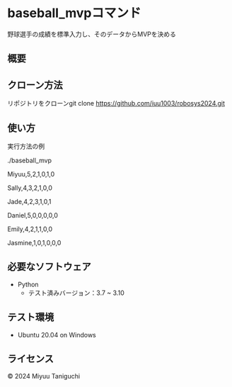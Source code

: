# baseball_mvpコマンド
野球選手の成績を標準入力し、そのデータからMVPを決める

## 概要


## クローン方法
リポジトリをクローンgit clone https://github.com/iuu1003/robosys2024.git

## 使い方
実行方法の例

./baseball_mvp

Miyuu,5,2,1,0,1,0

Sally,4,3,2,1,0,0

Jade,4,2,3,1,0,1

Daniel,5,0,0,0,0,0

Emily,4,2,1,1,0,0

Jasmine,1,0,1,0,0,0

## 必要なソフトウェア
- Python
    - テスト済みバージョン：3.7 ~ 3.10

## テスト環境
- Ubuntu 20.04 on Windows

## ライセンス

© 2024 Miyuu Taniguchi
